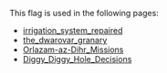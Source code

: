 This flag is used in the following pages:
 - [irrigation_system_repaired](../events/irrigation_system_repaired.md)
 - [the_dwarovar_granary](../events/the_dwarovar_granary.md)
 - [Orlazam-az-Dihr_Missions](../missions/Orlazam-az-Dihr_Missions.md)
 - [Diggy_Diggy_Hole_Decisions](../decisions/Diggy_Diggy_Hole_Decisions.md)
